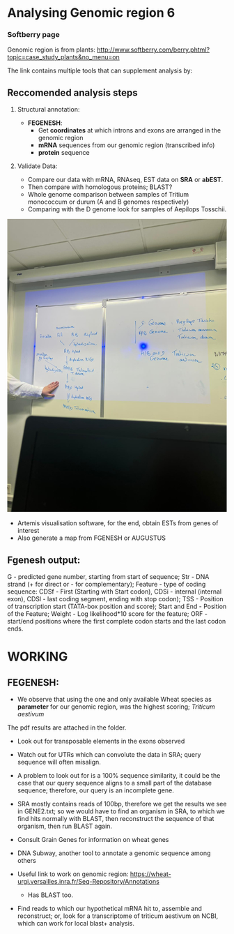 # Analysing Genomic region 6

### Softberry page

Genomic region is from plants: http://www.softberry.com/berry.phtml?topic=case_study_plants&no_menu=on

The link contains multiple tools that can supplement analysis by:

## Reccomended analysis steps

1. Structural annotation:
    - **FEGENESH**:
        - Get **coordinates** at which introns and exons are arranged in the genomic region
        - **mRNA** sequences from our genomic region (transcribed info)
        - **protein** sequence

2. Validate Data: 
    - Compare our data with mRNA, RNAseq, EST data on **SRA** or **abEST**.
    - Then compare with homologous proteins; BLAST?
    - Whole genome comparison between samples of Tritium monococcum or durum (A and B genomes respectively)
    - Comparing with the D genome look for samples of Aepilops Tosschii.

![alt text](<WhatsApp Image 2024-11-05 at 14.43.15.jpeg>)

- Artemis visualisation software, for the end, obtain ESTs from genes of interest
- Also generate a map from FGENESH or AUGUSTUS

## Fgenesh output:
G - predicted gene number, starting from start of sequence;
Str - DNA strand (+ for direct or - for complementary);
Feature - type of coding sequence: CDSf - First (Starting with Start codon), CDSi - internal (internal exon), CDSl - last coding segment, ending with stop codon);
TSS - Position of transcription start (TATA-box position and score);
Start and End - Position of the Feature;
Weight - Log likelihood*10 score for the feature;
ORF - start/end positions where the first complete codon starts and the last codon ends. 

# WORKING

## FEGENESH:

- We observe that using the one and only available Wheat species as **parameter** for our genomic region, was the highest scoring; *Triticum aestivum*

The pdf results are attached in the folder.

- Look out for transposable elements in the exons observed

- Watch out for UTRs which can convolute the data in SRA; query sequence will often misalign.

- A problem to look out for is a 100% sequence similarity, it could be the case that our query sequence aligns to a small part of the database sequence; therefore, our query is an incomplete gene.

- SRA mostly contains reads of 100bp, therefore we get the results we see in GENE2.txt; so we would have to find an organism in SRA, to which we find hits normally with BLAST, then reconstruct the sequence of that organism, then run BLAST again.

- Consult Grain Genes for information on wheat genes

- DNA Subway, another tool to annotate a genomic sequence among others

- Useful link to work on genomic region: https://wheat-urgi.versailles.inra.fr/Seq-Repository/Annotations 
    - Has BLAST too.

- Find reads to which our hypothetical mRNA hit to, assemble and reconstruct; or, look for a transcriptome of triticum aestivum on NCBI, which can work for local blast+ analysis.